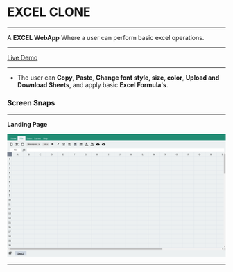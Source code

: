 # EXCEL CLONE

------------
A **EXCEL WebApp** Where a user can perform basic excel operations.

------------

[Live Demo](https://excel-clone-ashen.vercel.app/)


------------
- The user can **Copy**, **Paste**, **Change font style, size, color**, **Upload and Download Sheets**, and apply basic **Excel Formula's**.



### Screen Snaps

------------
**Landing Page**


![Landing Page](https://github.com/kumaradityaraj/EXCEL_CLONE/blob/main/Screenshot%20from%202022-03-18%2012-33-25.png)

------------

